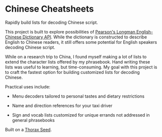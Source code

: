 Chinese Cheatsheets
===========
Rapidly build lists for decoding Chinese script. 

This project is built to explore possibilities of [Pearson's Longman English-Chinese Dictionary API](http://developer.pearson.com/apis/longman-dictionary/). While the dictionary is constructed to describe English to Chinese readers, it still offers some potential for English speakers decoding Chinese script.

While on a research trip to China, I found myself making a lot of lists to extend the character lists offered by my phrasebook. Hand writing these lists was useful to learning, but time-consuming. My goal with this project is to craft the fastest option for building customized lists for decoding Chinese.

Practical uses include:

* Menu decoders tailored to personal tastes and dietary restrictions

* Name and direction references for your taxi driver

* Sign and vocab lists customized for unique errands not addressed in general phrasebooks

Built on a [Thorax Seed](http://github.com/walmartlabs/thorax-seed).

